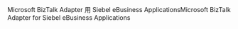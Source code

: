 <span data-ttu-id="4650d-101">Microsoft BizTalk Adapter 用 Siebel eBusiness Applications</span><span class="sxs-lookup"><span data-stu-id="4650d-101">Microsoft BizTalk Adapter for Siebel eBusiness Applications</span></span>